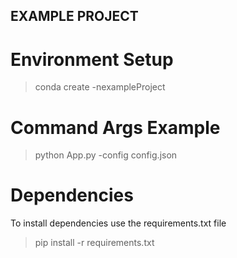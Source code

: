 ## EXAMPLE PROJECT


# Environment Setup

>conda create -nexampleProject

# Command Args Example

>python App.py -config config.json

# Dependencies

To install dependencies use the requirements.txt file
>pip install -r requirements.txt